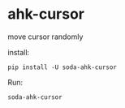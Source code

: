 # ahk-cursor
move cursor randomly

install:
```
pip install -U soda-ahk-cursor
```

Run:
```
soda-ahk-cursor
```
